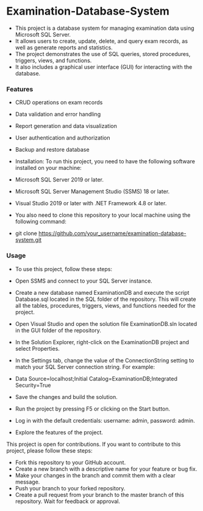 # Examination-Database-System
* This project is a database system for managing examination data using Microsoft SQL Server. 
* It allows users to create, update, delete, and query exam records, as well as generate reports and statistics.
* The project demonstrates the use of SQL queries, stored procedures, triggers, views, and functions.
* It also includes a graphical user interface (GUI) for interacting with the database.

### Features
* CRUD operations on exam records
* Data validation and error handling
* Report generation and data visualization
* User authentication and authorization
* Backup and restore database
* Installation: To run this project, you need to have the following software installed on your machine:

* Microsoft SQL Server 2019 or later.
* Microsoft SQL Server Management Studio (SSMS) 18 or later.
* Visual Studio 2019 or later with .NET Framework 4.8 or later.
* You also need to clone this repository to your local machine using the following command:

* git clone https://github.com/your_username/examination-database-system.git

### Usage
* To use this project, follow these steps:

* Open SSMS and connect to your SQL Server instance.
* Create a new database named ExaminationDB and execute the script Database.sql located in the SQL folder of the repository. This will create all the tables, procedures, triggers, views, and functions needed for the project.
* Open Visual Studio and open the solution file ExaminationDB.sln located in the GUI folder of the repository.
* In the Solution Explorer, right-click on the ExaminationDB project and select Properties.
* In the Settings tab, change the value of the ConnectionString setting to match your SQL Server connection string. For example:
* Data Source=localhost;Initial Catalog=ExaminationDB;Integrated Security=True

* Save the changes and build the solution.
* Run the project by pressing F5 or clicking on the Start button.
* Log in with the default credentials: username: admin, password: admin.
* Explore the features of the project.

This project is open for contributions. If you want to contribute to this project, please follow these steps:

* Fork this repository to your GitHub account.
* Create a new branch with a descriptive name for your feature or bug fix.
* Make your changes in the branch and commit them with a clear message.
* Push your branch to your forked repository.
* Create a pull request from your branch to the master branch of this repository.
Wait for feedback or approval.

